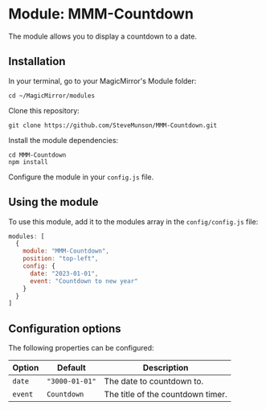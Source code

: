# Module: MMM-Countdown
The module allows you to display a countdown to a date.
## Installation
In your terminal, go to your MagicMirror's Module folder:
````
cd ~/MagicMirror/modules
````

Clone this repository:
````
git clone https://github.com/SteveMunson/MMM-Countdown.git
````

Install the module dependencies:
````
cd MMM-Countdown
npm install
````

Configure the module in your `config.js` file.

## Using the module

To use this module, add it to the modules array in the `config/config.js` file:
````javascript
modules: [
  {
    module: "MMM-Countdown",
    position: "top-left",
    config: {
      date: "2023-01-01",
      event: "Countdown to new year"
    }
  }
]
````
## Configuration options

The following properties can be configured:

|Option|Default|Description|
|---|---|---|
|`date`|`"3000-01-01"`|The date to countdown to.|
|`event`|`Countdown`|The title of the countdown timer.|
